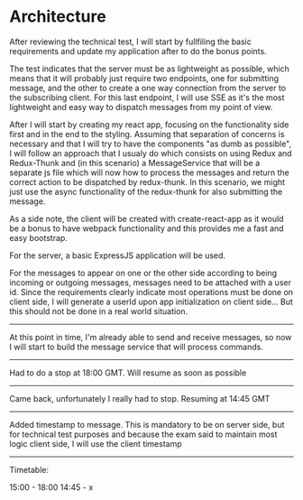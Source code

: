 # Architecture

After reviewing the technical test, I will start by fullfiling the basic requirements and update my application after to do the bonus points.

The test indicates that the server must be as lightweight as possible, which means that it will probably just require two endpoints, one for submitting message, and the other to create a one way connection from the server to the subscribing client. For this last endpoint, I will use SSE as it's the most lightweight and easy way to dispatch messages from my point of view.

After I will start by creating my react app, focusing on the functionality side first and in the end to the styling. Assuming that separation of concerns is necessary and that I will try to have the components "as dumb as possible", I will follow an approach that I usualy do which consists on using Redux and Redux-Thunk and (in this scenario) a MessageService that will be a separate js file which will now how to process the messages and return the correct action to be dispatched by redux-thunk. In this scenario, we might just use the async functionality of the redux-thunk for also submitting the message.

As a side note, the client will be created with create-react-app as it would be a bonus to have webpack functionality and this provides me a fast and easy bootstrap.

For the server, a basic ExpressJS application will be used.

For the messages to appear on one or the other side according to being incoming or outgoing messages, messages need to be attached with a user id. Since the requirements clearly indicate most operations must be done on client side, I will generate a userId upon app initialization on client side... But this should not be done in a real world situation.

------

At this point in time, I'm already able to send and receive messages, so now I will start to build the message service that will process commands.


------

Had to do a stop at 18:00 GMT. Will resume as soon as possible

------

Came back, unfortunately I really had to stop. Resuming at 14:45 GMT

------

Added timestamp to message. This is mandatory to be on server side, but for technical test purposes and because the exam said to maintain most logic client side, I will use the client timestamp

------
Timetable:

15:00 - 18:00
14:45 - x